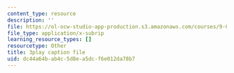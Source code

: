 ```yaml
---
content_type: resource
description: ''
file: https://ol-ocw-studio-app-production.s3.amazonaws.com/courses/9-00sc-introduction-to-psychology-fall-2011/dc44a64bab4c5d8ea5dcf6e012da78b7_syXplPKQb_o.vtt
file_type: application/x-subrip
learning_resource_types: []
resourcetype: Other
title: 3play caption file
uid: dc44a64b-ab4c-5d8e-a5dc-f6e012da78b7
---
```

